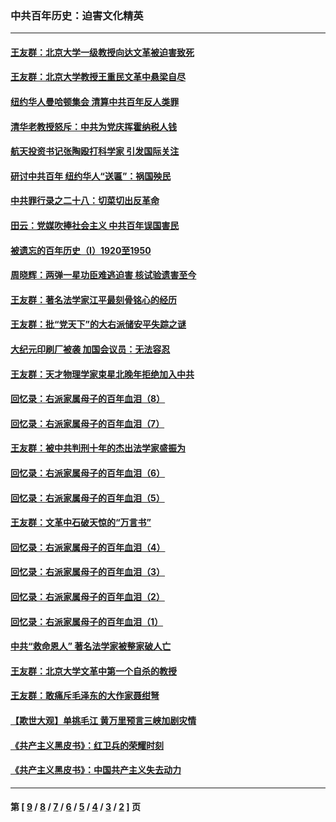 ### 中共百年历史：迫害文化精英
---
#### [王友群：北京大学一级教授向达文革被迫害致死](../../pages/nf1176111/n13150966.md?10020430) 
#### [王友群：北京大学教授王重民文革中悬梁自尽](../../pages/nf1176111/n13084645.md?10020430) 
#### [纽约华人曼哈顿集会 清算中共百年反人类罪](../../pages/nf1176111/n13084157.md?10020430) 
#### [清华老教授怒斥：中共为党庆挥霍纳税人钱](../../pages/nf1176111/n13071430.md?10020430) 
#### [航天投资书记张陶殴打科学家 引发国际关注](../../pages/nf1176111/n13069132.md?10020430) 
#### [研讨中共百年 纽约华人“送匾”：祸国殃民](../../pages/nf1176111/n13057367.md?10020430) 
#### [中共罪行录之二十八：切菜切出反革命](../../pages/nf1176111/n13030600.md?10020430) 
#### [田云：党媒吹捧社会主义 中共百年误国害民](../../pages/nf1176111/n13006682.md?10020430) 
#### [被遗忘的百年历史（I）1920至1950](../../pages/nf1176111/n12986411.md?10020430) 
#### [周晓辉：两弹一星功臣难逃迫害 核试验遗害至今](../../pages/nf1176111/n12974997.md?10020430) 
#### [王友群：著名法学家江平最刻骨铭心的经历](../../pages/nf1176111/n12970787.md?10020430) 
#### [王友群：批“党天下”的大右派储安平失踪之谜](../../pages/nf1176111/n12954229.md?10020430) 
#### [大纪元印刷厂被袭 加国会议员：无法容忍](../../pages/nf1176111/n12883028.md?10020430) 
#### [王友群：天才物理学家束星北晚年拒绝加入中共](../../pages/nf1176111/n12792913.md?10020430) 
#### [回忆录：右派家属母子的百年血泪（8）](../../pages/nf1176111/n12706196.md?10020430) 
#### [回忆录：右派家属母子的百年血泪（7）](../../pages/nf1176111/n12706191.md?10020430) 
#### [王友群：被中共判刑十年的杰出法学家盛振为](../../pages/nf1176111/n12706141.md?10020430) 
#### [回忆录：右派家属母子的百年血泪（6）](../../pages/nf1176111/n12698863.md?10020430) 
#### [回忆录：右派家属母子的百年血泪（5）](../../pages/nf1176111/n12692515.md?10020430) 
#### [王友群：文革中石破天惊的“万言书”](../../pages/nf1176111/n12690994.md?10020430) 
#### [回忆录：右派家属母子的百年血泪（4）](../../pages/nf1176111/n12686410.md?10020430) 
#### [回忆录：右派家属母子的百年血泪（3）](../../pages/nf1176111/n12683820.md?10020430) 
#### [回忆录：右派家属母子的百年血泪（2）](../../pages/nf1176111/n12679738.md?10020430) 
#### [回忆录：右派家属母子的百年血泪（1）](../../pages/nf1176111/n12678112.md?10020430) 
#### [中共“救命恩人” 著名法学家被整家破人亡](../../pages/nf1176111/n12658168.md?10020430) 
#### [王友群：北京大学文革中第一个自杀的教授](../../pages/nf1176111/n12632697.md?10020430) 
#### [王友群：敢痛斥毛泽东的大作家聂绀弩](../../pages/nf1176111/n12384788.md?10020430) 
#### [【欺世大观】单挑毛江 黄万里预言三峡加剧灾情](../../pages/nf1176111/n12357101.md?10020430) 
#### [《共产主义黑皮书》：红卫兵的荣耀时刻](../../pages/nf1176111/n12190329.md?10020430) 
#### [《共产主义黑皮书》：中国共产主义失去动力](../../pages/nf1176111/n12168749.md?10020430) 

---
#### 第 [ [9](./9.md?10020430) / [8](./8.md?10020430) / [7](./7.md?10020430) / [6](./6.md?10020430) / [5](./5.md?10020430) / [4](./4.md?10020430) / [3](./3.md?10020430) / [2](./2.md?10020430) ] 页
